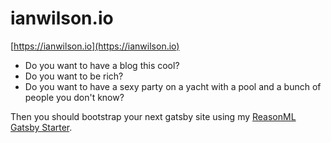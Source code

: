 # ianwilson.io

[https://ianwilson.io](https://ianwilson.io)

- Do you want to have a blog this cool?
- Do you want to be rich?
- Do you want to have a sexy party on a yacht with a pool and a bunch of people you don't know?

Then you should bootstrap your next gatsby site using my [ReasonML Gatsby Starter](https://github.com/iwilsonq/gatsby-starter-reasonml).
